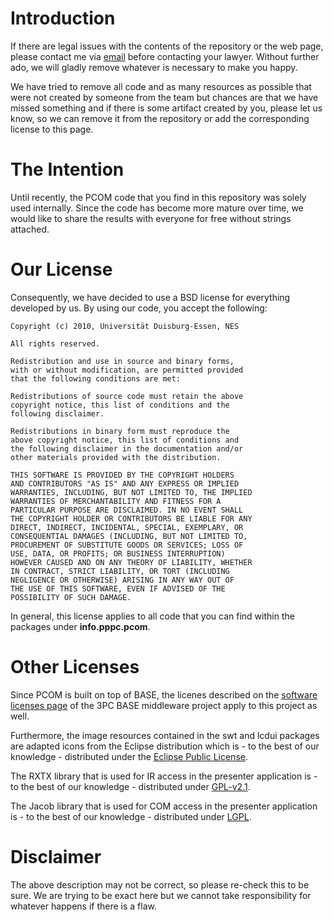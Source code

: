 # Introduction #

If there are legal issues with the contents of the repository or the web page, please contact me via <a href='mailto:marcus.handte@googlemail.com'>email</a> before contacting your lawyer. Without further ado, we will gladly remove whatever is necessary to make you happy.

We have tried to remove all code and as many resources as possible that were not created by someone from the team but chances are that we have missed something and if there is some artifact created by you, please let us know, so we can remove it from the repository or add the corresponding license to this page.

# The Intention #

Until recently, the PCOM code that you find in this repository was solely used internally. Since the code has become more mature over time, we would like to share the results with everyone for free without strings attached.

# Our License #

Consequently, we have decided to use a BSD license for everything developed by us. By using our code, you accept the following:

```
Copyright (c) 2010, Universität Duisburg-Essen, NES

All rights reserved.

Redistribution and use in source and binary forms, 
with or without modification, are permitted provided 
that the following conditions are met:

Redistributions of source code must retain the above 
copyright notice, this list of conditions and the 
following disclaimer.

Redistributions in binary form must reproduce the 
above copyright notice, this list of conditions and 
the following disclaimer in the documentation and/or 
other materials provided with the distribution.

THIS SOFTWARE IS PROVIDED BY THE COPYRIGHT HOLDERS 
AND CONTRIBUTORS "AS IS" AND ANY EXPRESS OR IMPLIED 
WARRANTIES, INCLUDING, BUT NOT LIMITED TO, THE IMPLIED 
WARRANTIES OF MERCHANTABILITY AND FITNESS FOR A 
PARTICULAR PURPOSE ARE DISCLAIMED. IN NO EVENT SHALL 
THE COPYRIGHT HOLDER OR CONTRIBUTORS BE LIABLE FOR ANY 
DIRECT, INDIRECT, INCIDENTAL, SPECIAL, EXEMPLARY, OR 
CONSEQUENTIAL DAMAGES (INCLUDING, BUT NOT LIMITED TO, 
PROCUREMENT OF SUBSTITUTE GOODS OR SERVICES; LOSS OF 
USE, DATA, OR PROFITS; OR BUSINESS INTERRUPTION) 
HOWEVER CAUSED AND ON ANY THEORY OF LIABILITY, WHETHER 
IN CONTRACT, STRICT LIABILITY, OR TORT (INCLUDING 
NEGLIGENCE OR OTHERWISE) ARISING IN ANY WAY OUT OF 
THE USE OF THIS SOFTWARE, EVEN IF ADVISED OF THE 
POSSIBILITY OF SUCH DAMAGE.
```

In general, this license applies to all code that you can find within the packages under **info.pppc.pcom**.

# Other Licenses #

Since PCOM is built on top of BASE, the licenes described on the <a href='http://code.google.com/p/pppc-base/wiki/SoftwareLicenses'>software licenses page</a> of the 3PC BASE middleware project apply to this project as well.

Furthermore, the image resources contained in the swt and lcdui packages are adapted icons from the Eclipse distribution which is - to the best of our knowledge - distributed under the [Eclipse Public License](http://www.eclipse.org/legal/epl-v10.html).

The RXTX library that is used for IR access in the presenter application is - to the best of our knowledge - distributed under [GPL-v2.1](http://users.frii.com/jarvi/rxtx/license.html).

The Jacob library that is used for COM access in the presenter application is - to the best of our knowledge - distributed under [LGPL](http://sourceforge.net/projects/jacob-project/).

# Disclaimer #

The above description may not be correct, so please re-check this to be sure. We are trying to be exact here but we cannot take responsibility for whatever happens if there is a flaw.